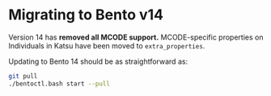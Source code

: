 # Migrating to Bento v14

Version 14 has **removed all MCODE support.** MCODE-specific properties on Individuals in Katsu have been moved to
`extra_properties`.

Updating to Bento 14 should be as straightforward as:

```bash
git pull
./bentoctl.bash start --pull
```
